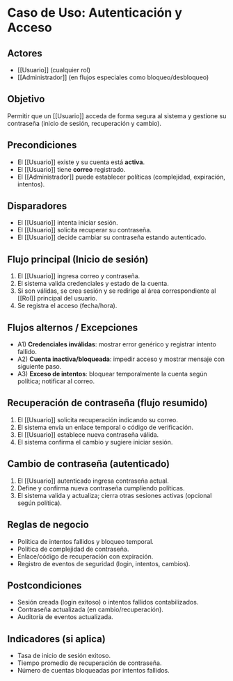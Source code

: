 # Caso de Uso: Autenticación y Acceso

## Actores
- [[Usuario]] (cualquier rol)
- [[Administrador]] (en flujos especiales como bloqueo/desbloqueo)

## Objetivo
Permitir que un [[Usuario]] acceda de forma segura al sistema y gestione su contraseña (inicio de sesión, recuperación y cambio).

## Precondiciones
- El [[Usuario]] existe y su cuenta está **activa**.
- El [[Usuario]] tiene **correo** registrado.
- El [[Administrador]] puede establecer políticas (complejidad, expiración, intentos).

## Disparadores
- El [[Usuario]] intenta iniciar sesión.
- El [[Usuario]] solicita recuperar su contraseña.
- El [[Usuario]] decide cambiar su contraseña estando autenticado.

## Flujo principal (Inicio de sesión)
1) El [[Usuario]] ingresa correo y contraseña.
2) El sistema valida credenciales y estado de la cuenta.
3) Si son válidas, se crea sesión y se redirige al área correspondiente al [[Rol]] principal del usuario.
4) Se registra el acceso (fecha/hora).

## Flujos alternos / Excepciones
- A1) **Credenciales inválidas**: mostrar error genérico y registrar intento fallido.
- A2) **Cuenta inactiva/bloqueada**: impedir acceso y mostrar mensaje con siguiente paso.
- A3) **Exceso de intentos**: bloquear temporalmente la cuenta según política; notificar al correo.

## Recuperación de contraseña (flujo resumido)
1) El [[Usuario]] solicita recuperación indicando su correo.
2) El sistema envía un enlace temporal o código de verificación.
3) El [[Usuario]] establece nueva contraseña válida.
4) El sistema confirma el cambio y sugiere iniciar sesión.

## Cambio de contraseña (autenticado)
1) El [[Usuario]] autenticado ingresa contraseña actual.
2) Define y confirma nueva contraseña cumpliendo políticas.
3) El sistema valida y actualiza; cierra otras sesiones activas (opcional según política).

## Reglas de negocio
- Política de intentos fallidos y bloqueo temporal.
- Política de complejidad de contraseña.
- Enlace/código de recuperación con expiración.
- Registro de eventos de seguridad (login, intentos, cambios).

## Postcondiciones
- Sesión creada (login exitoso) o intentos fallidos contabilizados.
- Contraseña actualizada (en cambio/recuperación).
- Auditoría de eventos actualizada.

## Indicadores (si aplica)
- Tasa de inicio de sesión exitoso.
- Tiempo promedio de recuperación de contraseña.
- Número de cuentas bloqueadas por intentos fallidos.
